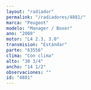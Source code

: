 ```yaml
---
layout: "radiador"
permalink: "/radiadores/4881/"
marca: "Peugeot"
modelo: "Manager / Boxer"
ano: "2008"
motor: "L4 2.3, 3.0"
transmision: "Estándar"
parte: "63556"
clima: "Con clima"
alto: "30 3/4"
ancho: "14 1/2"
observaciones: ""
id: "4881"
---
```


